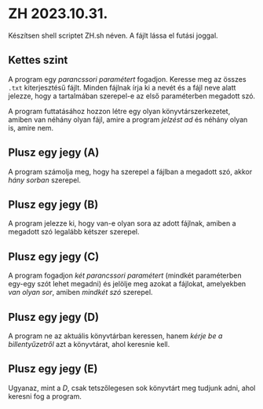 # ZH 2023.10.31.

Készítsen shell scriptet ZH.sh néven. A fájlt lássa el futási joggal.

## Kettes szint

A program egy *parancssori paramétert* fogadjon. Keresse meg az összes `.txt` kiterjesztésű fájlt. Minden fájlnak írja ki a nevét és a fájl neve alatt jelezze, hogy a tartalmában szerepel-e az első paraméterben megadott szó.

A program futtatásához hozzon létre egy olyan könyvtárszerkezetet, amiben van néhány olyan fájl, amire a program *jelzést ad* és néhány olyan is, amire nem.

## Plusz egy jegy (A)

A program számolja meg, hogy ha szerepel a fájlban a megadott szó, akkor *hány sorban* szerepel.

## Plusz egy jegy (B)

A program jelezze ki, hogy van-e olyan sora az adott fájlnak, amiben a megadott szó legalább kétszer szerepel.

## Plusz egy jegy (C)

A program fogadjon *két parancssori paramétert* (mindkét paraméterben egy-egy szót lehet megadni) és jelölje meg azokat a fájlokat, amelyekben *van olyan sor*,
amiben *mindkét szó* szerepel.

## Plusz egy jegy (D)

A program ne az aktuális könyvtárban keressen, hanem *kérje be a billentyűzetről* azt a könyvtárat, ahol keresnie kell.

## Plusz egy jegy (E)

Ugyanaz, mint a *D*, csak tetszőlegesen sok könyvtárt meg tudjunk adni, ahol keresni fog a program.

